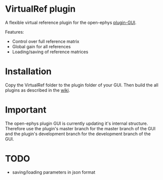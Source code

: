 # VirtualRef plugin

A flexible virtual reference plugin for the open-ephys 
[plugin-GUI](https://github.com/open-ephys/plugin-GUI/).

Features:

- Control over full reference matrix
- Global gain for all references
- Loading/saving of reference matrices

# Installation

Copy the VirtualRef folder to the plugin folder of your GUI. Then build 
the all plugins as described in the [wiki](https://open-ephys.atlassian.net/wiki/display/OEW/Linux).

# Important

The open-ephys plugin GUI is currently updating it's internal structure. 
Therefore use the plugin's master branch for the master branch of the 
GUI and the plugin's development branch for the development branch of the GUI.

# TODO

- saving/loading parameters in json format


